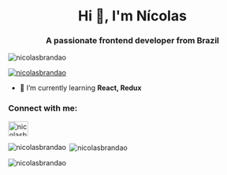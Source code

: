 <h1 align="center">Hi 👋, I'm Nícolas</h1>
<h3 align="center">A passionate frontend developer from Brazil</h3>

<p align="left"> <img src="https://komarev.com/ghpvc/?username=nicolasbrandao&label=Profile%20views&color=0e75b6&style=flat" alt="nicolasbrandao" /> </p>

<p align="left"> <a href="https://github.com/ryo-ma/github-profile-trophy"><img src="https://github-profile-trophy.vercel.app/?username=nicolasbrandao" alt="nicolasbrandao" /></a> </p>

- 🌱 I’m currently learning **React, Redux**

<h3 align="left">Connect with me:</h3>
<p align="left">
<a href="https://linkedin.com/in/nicolasbrandao" target="blank"><img align="center" src="https://raw.githubusercontent.com/rahuldkjain/github-profile-readme-generator/master/src/images/icons/Social/linked-in-alt.svg" alt="nicolasbrandao" height="30" width="40" /></a>
</p>

<p><img align="left" src="https://github-readme-stats.vercel.app/api/top-langs?username=nicolasbrandao&show_icons=true&locale=en&layout=compact" alt="nicolasbrandao" /></p>

<p>&nbsp;<img align="center" src="https://github-readme-stats.vercel.app/api?username=nicolasbrandao&show_icons=true&locale=en" alt="nicolasbrandao" /></p>

<p><img align="center" src="https://github-readme-streak-stats.herokuapp.com/?user=nicolasbrandao&" alt="nicolasbrandao" /></p>
